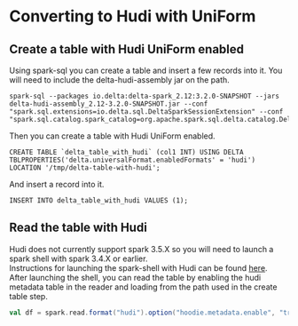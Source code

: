# Converting to Hudi with UniForm
## Create a table with Hudi UniForm enabled
Using spark-sql you can create a table and insert a few records into it. You will need to include the delta-hudi-assembly jar on the path.
```
spark-sql --packages io.delta:delta-spark_2.12:3.2.0-SNAPSHOT --jars delta-hudi-assembly_2.12-3.2.0-SNAPSHOT.jar --conf "spark.sql.extensions=io.delta.sql.DeltaSparkSessionExtension" --conf "spark.sql.catalog.spark_catalog=org.apache.spark.sql.delta.catalog.DeltaCatalog"
```
Then you can create a table with Hudi UniForm enabled.
```
CREATE TABLE `delta_table_with_hudi` (col1 INT) USING DELTA TBLPROPERTIES('delta.universalFormat.enabledFormats' = 'hudi') LOCATION '/tmp/delta-table-with-hudi';
```
And insert a record into it.
```
INSERT INTO delta_table_with_hudi VALUES (1);
```

## Read the table with Hudi
Hudi does not currently support spark 3.5.X so you will need to launch a spark shell with spark 3.4.X or earlier.  
Instructions for launching the spark-shell with Hudi can be found [here](https://hudi.apache.org/docs/quick-start-guide#spark-shellsql).  
After launching the shell, you can read the table by enabling the hudi metadata table in the reader and loading from the path used in the create table step.
```scala
val df = spark.read.format("hudi").option("hoodie.metadata.enable", "true").load("/tmp/delta-table-with-hudi")
```